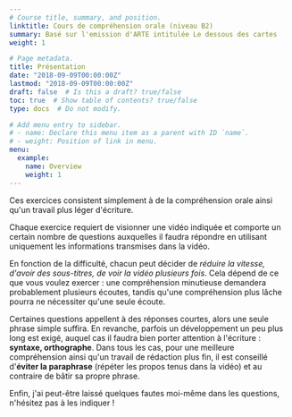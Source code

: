 ```yaml
---
# Course title, summary, and position.
linktitle: Cours de compréhension orale (niveau B2)
summary: Basé sur l'emission d'ARTE intitulée Le dessous des cartes
weight: 1

# Page metadata.
title: Présentation
date: "2018-09-09T00:00:00Z"
lastmod: "2018-09-09T00:00:00Z"
draft: false  # Is this a draft? true/false
toc: true  # Show table of contents? true/false
type: docs  # Do not modify.

# Add menu entry to sidebar.
# - name: Declare this menu item as a parent with ID `name`.
# - weight: Position of link in menu.
menu:
  example:
    name: Overview
    weight: 1
---
```


Ces exercices consistent simplement à de la compréhension orale ainsi qu'un travail plus léger d'écriture. 

Chaque exercice requiert de visionner une vidéo indiquée et comporte un certain nombre de questions auxquelles il faudra répondre en utilisant uniquement les informations transmises dans la vidéo. 

En fonction de la difficulté, chacun peut décider de _réduire la vitesse, d'avoir des sous-titres, de voir la vidéo plusieurs fois_. Cela dépend de ce que vous voulez exercer : une compréhension minutieuse demandera probablement plusieurs écoutes, tandis qu'une compréhension plus lâche pourra ne nécessiter qu'une seule écoute. 

Certaines questions appellent à des réponses courtes, alors une seule phrase simple suffira. En revanche, parfois un développement un peu plus long est exigé, auquel cas il faudra bien porter attention à l'écriture : **syntaxe, orthographe**. Dans tous les cas, pour une meilleure compréhension ainsi qu'un travail de rédaction plus fin, il est conseillé d'**éviter la paraphrase** (répéter les propos tenus dans la vidéo) et au contraire de bâtir sa propre phrase.



Enfin, j'ai peut-être laissé quelques fautes moi-même dans les questions, n'hésitez pas à les indiquer ! 
